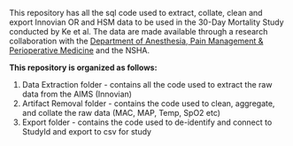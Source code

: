 
This repository has all the sql code used to extract, collate, clean and export Innovian OR and HSM data to be used in the 30-Day Mortality Study conducted by Ke et al. The data are made available through a research collaboration with the [Department of Anesthesia, Pain Management & Perioperative Medicine](https://medicine.dal.ca/departments/department-sites/anesthesia.html) and the NSHA.

**This repository is organized as follows:**

1. Data Extraction folder - contains all the code used to extract the raw data from the AIMS (Innovian)
2. Artifact Removal folder - contains the code used to clean, aggregate, and collate the raw data (MAC, MAP, Temp, SpO2 etc)
3. Export folder - contains the code used to de-identify and connect to StudyId and export to csv for study 
